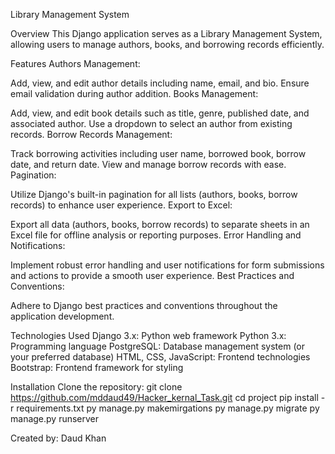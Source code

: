 Library Management System

Overview
This Django application serves as a Library Management System, allowing users to manage authors, books, and borrowing records efficiently.

Features
Authors Management:

Add, view, and edit author details including name, email, and bio.
Ensure email validation during author addition.
Books Management:

Add, view, and edit book details such as title, genre, published date, and associated author.
Use a dropdown to select an author from existing records.
Borrow Records Management:

Track borrowing activities including user name, borrowed book, borrow date, and return date.
View and manage borrow records with ease.
Pagination:

Utilize Django's built-in pagination for all lists (authors, books, borrow records) to enhance user experience.
Export to Excel:

Export all data (authors, books, borrow records) to separate sheets in an Excel file for offline analysis or reporting purposes.
Error Handling and Notifications:

Implement robust error handling and user notifications for form submissions and actions to provide a smooth user experience.
Best Practices and Conventions:

Adhere to Django best practices and conventions throughout the application development.

Technologies Used
Django 3.x: Python web framework
Python 3.x: Programming language
PostgreSQL: Database management system (or your preferred database)
HTML, CSS, JavaScript: Frontend technologies
Bootstrap: Frontend framework for styling


Installation
Clone the repository:
git clone  https://github.com/mddaud49/Hacker_kernal_Task.git
cd project
pip install -r requirements.txt
py manage.py makemirgations
py manage.py migrate
py manage.py runserver

Created by: Daud Khan